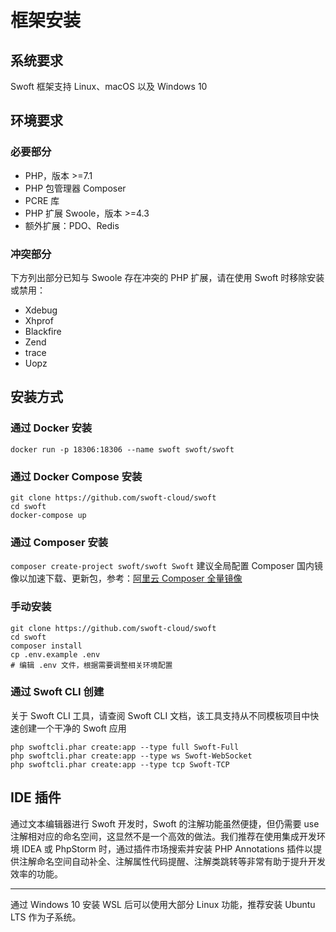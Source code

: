 # 框架安装
## 系统要求
Swoft 框架支持 Linux、macOS 以及 Windows 10
## 环境要求
### 必要部分
- PHP，版本 >=7.1
- PHP 包管理器 Composer
- PCRE 库
- PHP 扩展 Swoole，版本 >=4.3
- 额外扩展：PDO、Redis
### 冲突部分
下方列出部分已知与 Swoole 存在冲突的 PHP 扩展，请在使用 Swoft 时移除安装或禁用：
- Xdebug
- Xhprof
- Blackfire
- Zend
- trace
- Uopz
## 安装方式
### 通过 Docker 安装


    docker run -p 18306:18306 --name swoft swoft/swoft
### 通过 Docker Compose 安装


    git clone https://github.com/swoft-cloud/swoft
    cd swoft
    docker-compose up
### 通过 Composer 安装
`composer create-project swoft/swoft Swoft`
建议全局配置 Composer 国内镜像以加速下载、更新包，参考：[阿里云 Composer 全量镜像](https://developer.aliyun.com/composer "阿里云 Composer 全量镜像")

### 手动安装


    git clone https://github.com/swoft-cloud/swoft
    cd swoft
    composer install
    cp .env.example .env
    # 编辑 .env 文件，根据需要调整相关环境配置
### 通过 Swoft CLI 创建
关于 Swoft CLI 工具，请查阅 Swoft CLI 文档，该工具支持从不同模板项目中快速创建一个干净的 Swoft 应用



    php swoftcli.phar create:app --type full Swoft-Full
    php swoftcli.phar create:app --type ws Swoft-WebSocket
    php swoftcli.phar create:app --type tcp Swoft-TCP
## IDE 插件
通过文本编辑器进行 Swoft 开发时，Swoft 的注解功能虽然便捷，但仍需要 use 注解相对应的命名空间，这显然不是一个高效的做法。我们推荐在使用集成开发环境 IDEA 或 PhpStorm 时，通过插件市场搜索并安装 PHP Annotations 插件以提供注解命名空间自动补全、注解属性代码提醒、注解类跳转等非常有助于提升开发效率的功能。

------------
通过 Windows 10 安装 WSL 后可以使用大部分 Linux 功能，推荐安装 Ubuntu LTS 作为子系统。